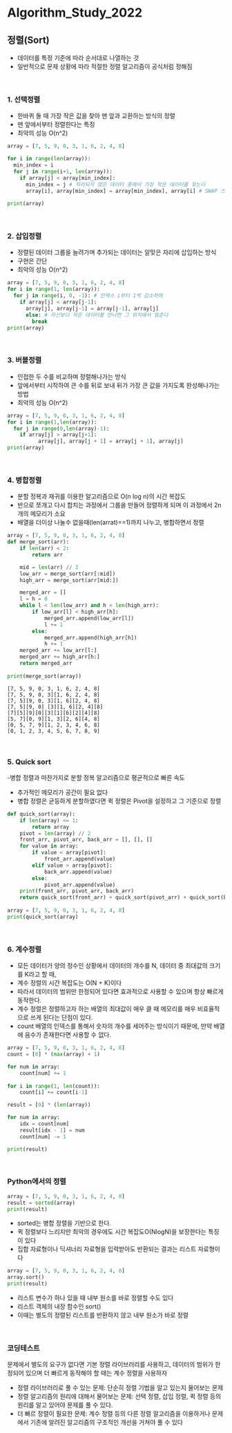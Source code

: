 # Algorithm_Study_2022

## 정렬(Sort)
- 데이터를 특정 기준에 따라 순서대로 나열하는 것
- 일반적으로 문제 상황에 따라 적절한 정렬 알고리즘이 공식처럼 정해짐
<br>

### 1. 선택정렬
- 한바퀴 돌 때 가장 작은 값을 찾아 맨 앞과 교환하는 방식의 정렬
- 맨 앞에서부터 정렬한다는 특징
- 최악의 성능 O(n^2)
```python
array = [7, 5, 9, 0, 3, 1, 6, 2, 4, 8] 

for i in range(len(array)): 
  min_index = i
  for j in range(i+1, len(array)): 
    if array[j] < array[min_index]: 
      min_index = j # 처리되지 않은 데이터 중에서 가장 작은 데이터를 찾는다 
      array[i], array[min_index] = array[min_index], array[i] # SWAP 스와핑
      
print(array)
```
<br>

### 2. 삽입정렬
- 정렬된 데이터 그룹을 늘려가며 추가되는 데이터는 알맞은 자리에 삽입하는 방식
- 구현은 간단
- 최악의 성능 O(n^2)
```python
array = [7, 5, 9, 0, 3, 1, 6, 2, 4, 8] 
for i in range(1, len(array)): 
  for j in range(i, 0, -1): # 인덱스 i부터 1씩 감소하며
    if array[j] < array[j-1]: 
      array[j], array[j-1] = array[j-1], array[j] 
      else: # 자신보다 적은 데이터를 만나면 그 위치에서 멈춘다 
        break 
print(array)
```
<br>

### 3. 버블정렬
- 인접한 두 수를 비교하며 정렬해나가는 방식
- 앞에서부터 시작하여 큰 수를 뒤로 보내 뒤가 가장 큰 값을 가지도록 완성해나가는 방법 
- 최악의 성능 O(n^2)
```python
array = [7, 5, 9, 0, 3, 1, 6, 2, 4, 8]
for i in range(1,len(array)):
  for j in range(0,len(array)-1):
    if array[j] > array[j+1]:
          array[j], array[j + 1] = array[j + 1], array[j]
print(array)
```
<br>

### 4. 병합정렬
- 분할 정복과 재귀를 이용한 알고리즘으로 O(n log n)의 시간 복잡도
- 반으로 쪼개고 다시 합치는 과정에서 그룹을 만들어 정렬하게 되며 이 과정에서 2n 개의 메모리가 소요
- 배열을 더이상 나눌수 없을때(len(arrat)==1)까지 나누고, 병합하면서 정렬
```python
array = [7, 5, 9, 0, 3, 1, 6, 2, 4, 8]
def merge_sort(arr):
    if len(arr) < 2:
        return arr

    mid = len(arr) // 2
    low_arr = merge_sort(arr[:mid])
    high_arr = merge_sort(arr[mid:])

    merged_arr = []
    l = h = 0
    while l < len(low_arr) and h < len(high_arr):
        if low_arr[l] < high_arr[h]:
            merged_arr.append(low_arr[l])
            l += 1
        else:
            merged_arr.append(high_arr[h])
            h += 1
    merged_arr += low_arr[l:]
    merged_arr += high_arr[h:]
    return merged_arr
    
print(merge_sort(array))
```

```
[7, 5, 9, 0, 3, 1, 6, 2, 4, 8]
[7, 5, 9, 0, 3][1, 6, 2, 4, 8]
[7, 5][9, 0, 3][1, 6][2, 4, 8]
[7, 5][9, 0] [3][1, 6][2, 4][8]
[7][5][9][0][3][1][6][2][4][8]
[5, 7][0, 9][1, 3][2, 6][4, 8]
[0, 5, 7, 9][1, 2, 3, 4, 6, 8]
[0, 1, 2, 3, 4, 5, 6, 7, 8, 9]
```
<br>

### 5. Quick sort
-병합 정렬과 마찬가지로 분할 정복 알고리즘으로 평균적으로 빠른 속도
- 추가적인 메모리가 공간이 필요 없다
- 병합 정렬은 균등하게 분할하였다면 퀵 정렬은 Pivot을 설정하고 그 기준으로 정렬
```python
def quick_sort(array):
	if len(array) <= 1:
		return array
	pivot = len(array) // 2
	front_arr, pivot_arr, back_arr = [], [], []
	for value in array:
		if value < array[pivot]:
			front_arr.append(value)
		elif value > array[pivot]:
			back_arr.append(value)
		else:
			pivot_arr.append(value)
	print(front_arr, pivot_arr, back_arr)
	return quick_sort(front_arr) + quick_sort(pivot_arr) + quick_sort(back_arr)
  
array = [7, 5, 9, 0, 3, 1, 6, 2, 4, 8]  
print(quick_sort(array)
```
<br>

### 6. 계수정렬
- 모든 데이터가 양의 정수인 상황에서 데이터의 개수를 N, 데이터 중 최대값의 크기를 K라고 할 때, 
- 계수 정렬의 시간 복잡도는 O(N + K)이다
- 따라서 데이터의 범위만 한정되어 있다면 효과적으로 사용할 수 있으며 항상 빠르게 동작한다.
- 계수 정렬은 정렬하고자 하는 배열의 최대값이 매우 클 때 메모리를 매우 비효율적으로 쓰게 된다는 단점이 있다.
- count 배열의 인덱스를 통해서 숫자의 개수를 세어주는 방식이기 때문에, 만약 배열에 음수가 존재한다면 사용할 수 없다.
```python
array = [7, 5, 9, 0, 3, 1, 6, 2, 4, 8]
count = [0] * (max(array) + 1)

for num in array:
    count[num] += 1
    
for i in range(1, len(count)):
    count[i] += count[i-1]

result = [0] * (len(array))

for num in array:
    idx = count[num]
    result[idx - 1] = num
    count[num] -= 1

print(result)
```
<br>

### Python에서의 정렬

```python
array = [7, 5, 9, 0, 3, 1, 6, 2, 4, 8] 
result = sorted(array) 
print(result)
```
- sorted는 병합 정렬을 기반으로 한다. 
- 퀵 정렬보다 느리지만 최악의 경우에도 시간 복잡도O(NlogN)을 보장한다는 특징이 있다
- 집합 자료형이나 딕셔너리 자료형을 입력받아도 반환되는 결과는 리스트 자료형이다

```python
array = [7, 5, 9, 0, 3, 1, 6, 2, 4, 8] 
array.sort()
print(result)
```

- 리스트 변수가 하나 있을 때 내부 원소를 바로 정렬할 수도 있다
- 리스트 객체의 내장 함수인 sort()
- 이때는 별도의 정렬된 리스트를 반환하지 않고 내부 원소가 바로 정렬

<br>

### 코딩테스트
문제에서 별도의 요구가 없다면 기본 정렬 라이브러리를 사용하고, 데이터의 범위가 한정되어 있으며 더 빠르게 동작해야 할 때는 계수 정렬을 사용하자

- 정렬 라이브러리로 풀 수 있는 문제: 단순히 정렬 기법을 알고 있는지 물어보는 문제
- 정렬 알고리즘의 원리에 대해서 물어보는 문제: 선택 정렬, 삽입 정렬, 퀵 정렬 등의 원리를 알고 있어야 문제를 풀 수 있다.
- 더 빠르 정렬이 필요한 문제: 계수 정렬 등의 다른 정렬 알고리즘을 이용하거나 문제에서 기존에 알려진 알고리즘의 구조적인 개선을 거쳐야 풀 수 있다

